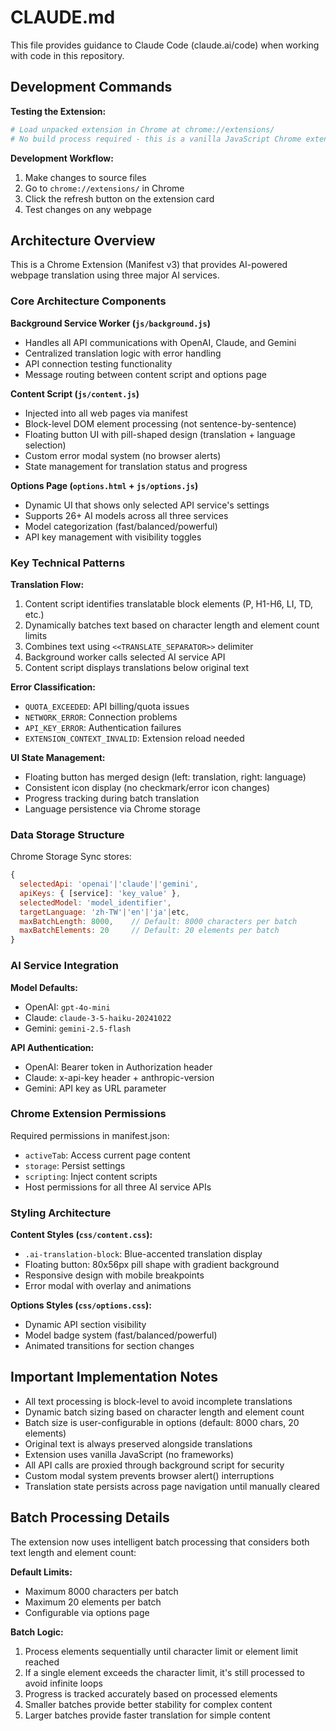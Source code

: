 # CLAUDE.md

This file provides guidance to Claude Code (claude.ai/code) when working with code in this repository.

## Development Commands

**Testing the Extension:**
```bash
# Load unpacked extension in Chrome at chrome://extensions/
# No build process required - this is a vanilla JavaScript Chrome extension
```

**Development Workflow:**
1. Make changes to source files
2. Go to `chrome://extensions/` in Chrome
3. Click the refresh button on the extension card
4. Test changes on any webpage

## Architecture Overview

This is a Chrome Extension (Manifest v3) that provides AI-powered webpage translation using three major AI services.

### Core Architecture Components

**Background Service Worker (`js/background.js`)**
- Handles all API communications with OpenAI, Claude, and Gemini
- Centralized translation logic with error handling
- API connection testing functionality
- Message routing between content script and options page

**Content Script (`js/content.js`)**
- Injected into all web pages via manifest
- Block-level DOM element processing (not sentence-by-sentence)
- Floating button UI with pill-shaped design (translation + language selection)
- Custom error modal system (no browser alerts)
- State management for translation status and progress

**Options Page (`options.html` + `js/options.js`)**
- Dynamic UI that shows only selected API service's settings
- Supports 26+ AI models across all three services
- Model categorization (fast/balanced/powerful)
- API key management with visibility toggles

### Key Technical Patterns

**Translation Flow:**
1. Content script identifies translatable block elements (P, H1-H6, LI, TD, etc.)
2. Dynamically batches text based on character length and element count limits
3. Combines text using `<<TRANSLATE_SEPARATOR>>` delimiter
4. Background worker calls selected AI service API
5. Content script displays translations below original text

**Error Classification:**
- `QUOTA_EXCEEDED`: API billing/quota issues
- `NETWORK_ERROR`: Connection problems  
- `API_KEY_ERROR`: Authentication failures
- `EXTENSION_CONTEXT_INVALID`: Extension reload needed

**UI State Management:**
- Floating button has merged design (left: translation, right: language)
- Consistent icon display (no checkmark/error icon changes)
- Progress tracking during batch translation
- Language persistence via Chrome storage

### Data Storage Structure

Chrome Storage Sync stores:
```javascript
{
  selectedApi: 'openai'|'claude'|'gemini',
  apiKeys: { [service]: 'key_value' },
  selectedModel: 'model_identifier',
  targetLanguage: 'zh-TW'|'en'|'ja'|etc,
  maxBatchLength: 8000,    // Default: 8000 characters per batch
  maxBatchElements: 20     // Default: 20 elements per batch
}
```

### AI Service Integration

**Model Defaults:**
- OpenAI: `gpt-4o-mini`  
- Claude: `claude-3-5-haiku-20241022`
- Gemini: `gemini-2.5-flash`

**API Authentication:**
- OpenAI: Bearer token in Authorization header
- Claude: x-api-key header + anthropic-version
- Gemini: API key as URL parameter

### Chrome Extension Permissions

Required permissions in manifest.json:
- `activeTab`: Access current page content
- `storage`: Persist settings
- `scripting`: Inject content scripts
- Host permissions for all three AI service APIs

### Styling Architecture

**Content Styles (`css/content.css`):**
- `.ai-translation-block`: Blue-accented translation display
- Floating button: 80x56px pill shape with gradient background
- Responsive design with mobile breakpoints
- Error modal with overlay and animations

**Options Styles (`css/options.css`):**
- Dynamic API section visibility
- Model badge system (fast/balanced/powerful)
- Animated transitions for section changes

## Important Implementation Notes

- All text processing is block-level to avoid incomplete translations
- Dynamic batch sizing based on character length and element count
- Batch size is user-configurable in options (default: 8000 chars, 20 elements)
- Original text is always preserved alongside translations
- Extension uses vanilla JavaScript (no frameworks)
- All API calls are proxied through background script for security
- Custom modal system prevents browser alert() interruptions
- Translation state persists across page navigation until manually cleared

## Batch Processing Details

The extension now uses intelligent batch processing that considers both text length and element count:

**Default Limits:**
- Maximum 8000 characters per batch
- Maximum 20 elements per batch
- Configurable via options page

**Batch Logic:**
1. Process elements sequentially until character limit or element limit reached
2. If a single element exceeds the character limit, it's still processed to avoid infinite loops
3. Progress is tracked accurately based on processed elements
4. Smaller batches provide better stability for complex content
5. Larger batches provide faster translation for simple content